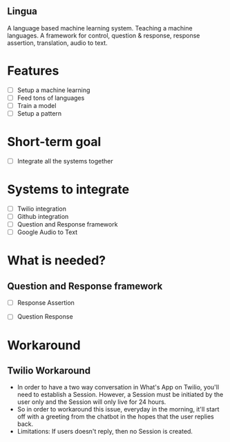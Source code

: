 ## Lingua

A language based machine learning system. Teaching a machine languages. A framework for control, question & response, response assertion, translation, audio to text.

# Features

* [  ] Setup a machine learning
* [  ] Feed tons of languages
* [  ] Train a model
* [  ] Setup a pattern

# Short-term goal

* [  ] Integrate all the systems together

# Systems to integrate

* [  ] Twilio integration
* [  ] Github integration
* [  ] Question and Response framework
* [  ] Google Audio to Text

# What is needed?

## Question and Response framework
* [  ] Response Assertion
* [  ] Question Response


# Workaround

## Twilio Workaround

* In order to have a two way conversation in What's App on Twilio, you'll need to establish a Session. However, a Session must be initiated by the user only and the Session will only live for 24 hours.
* So in order to workaround this issue, everyday in the morning, it'll start off with a greeting from the chatbot in the hopes that the user replies back.
* Limitations: If users doesn't reply, then no Session is created.
